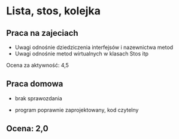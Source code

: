 # Lista, stos, kolejka

## Praca na zajeciach

- Uwagi odnośnie dziedziczenia interfejsów i nazewnictwa metod
- Uwagi odnośnie metod wirtualnych w klasach Stos itp

Ocena za aktywność: 4,5

## Praca domowa

- brak sprawozdania
+ program poprawnie zaprojektowany, kod czytelny

Ocena: 2,0
- 
